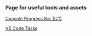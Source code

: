### Page for useful tools and assets

[Console Progress Bar (C#)](https://github.com/TanzorDisco/VS-Code/blob/main/Console.ProgressBar.md)

[VS Code Tasks](https://github.com/TanzorDisco/VS-Code/blob/main/tasks.json)

